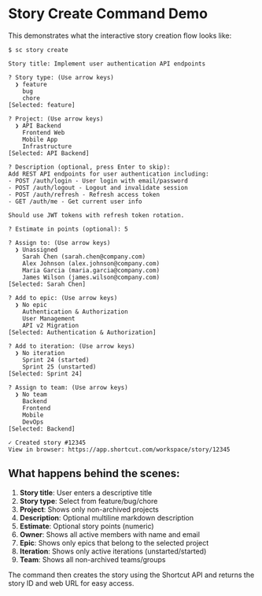 # Story Create Command Demo

This demonstrates what the interactive story creation flow looks like:

```
$ sc story create

Story title: Implement user authentication API endpoints

? Story type: (Use arrow keys)
  ❯ feature
    bug
    chore
[Selected: feature]

? Project: (Use arrow keys)
  ❯ API Backend
    Frontend Web
    Mobile App
    Infrastructure
[Selected: API Backend]

? Description (optional, press Enter to skip):
Add REST API endpoints for user authentication including:
- POST /auth/login - User login with email/password
- POST /auth/logout - Logout and invalidate session
- POST /auth/refresh - Refresh access token
- GET /auth/me - Get current user info

Should use JWT tokens with refresh token rotation.

? Estimate in points (optional): 5

? Assign to: (Use arrow keys)
  ❯ Unassigned
    Sarah Chen (sarah.chen@company.com)
    Alex Johnson (alex.johnson@company.com)
    Maria Garcia (maria.garcia@company.com)
    James Wilson (james.wilson@company.com)
[Selected: Sarah Chen]

? Add to epic: (Use arrow keys)
  ❯ No epic
    Authentication & Authorization
    User Management
    API v2 Migration
[Selected: Authentication & Authorization]

? Add to iteration: (Use arrow keys)
  ❯ No iteration
    Sprint 24 (started)
    Sprint 25 (unstarted)
[Selected: Sprint 24]

? Assign to team: (Use arrow keys)
  ❯ No team
    Backend
    Frontend
    Mobile
    DevOps
[Selected: Backend]

✓ Created story #12345
View in browser: https://app.shortcut.com/workspace/story/12345
```

## What happens behind the scenes:

1. **Story title**: User enters a descriptive title
2. **Story type**: Select from feature/bug/chore
3. **Project**: Shows only non-archived projects
4. **Description**: Optional multiline markdown description
5. **Estimate**: Optional story points (numeric)
6. **Owner**: Shows all active members with name and email
7. **Epic**: Shows only epics that belong to the selected project
8. **Iteration**: Shows only active iterations (unstarted/started)
9. **Team**: Shows all non-archived teams/groups

The command then creates the story using the Shortcut API and returns the story ID and web URL for easy access.